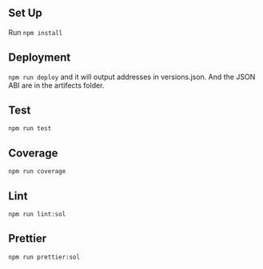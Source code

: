 ## Set Up

Run `npm install`

## Deployment

`npm run deploy` and it will output addresses in versions.json. And the JSON ABI are in the artifects folder. 

## Test

`npm run test`

## Coverage

`npm run coverage`

## Lint

`npm run lint:sol`

## Prettier

`npm run prettier:sol`
